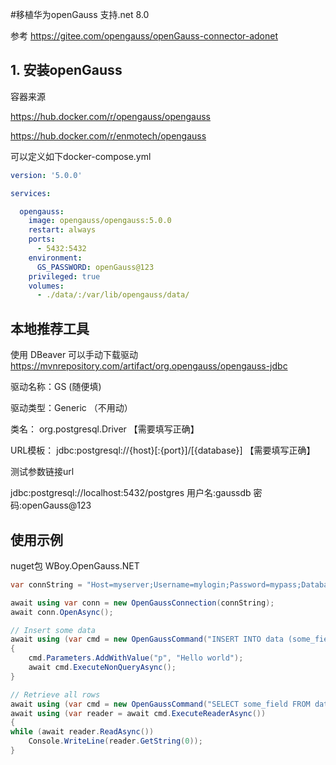 #移植华为openGauss 支持.net 8.0

参考 
https://gitee.com/opengauss/openGauss-connector-adonet

## 1. 安装openGauss

容器来源

https://hub.docker.com/r/opengauss/opengauss

https://hub.docker.com/r/enmotech/opengauss

可以定义如下docker-compose.yml
```yaml
version: '5.0.0'

services:

  opengauss:
    image: opengauss/opengauss:5.0.0
    restart: always
    ports:
      - 5432:5432
    environment:
      GS_PASSWORD: openGauss@123
    privileged: true
    volumes:
      - ./data/:/var/lib/opengauss/data/

```

## 本地推荐工具 
使用 DBeaver 可以手动下载驱动 
https://mvnrepository.com/artifact/org.opengauss/opengauss-jdbc

驱动名称：GS (随便填)

驱动类型：Generic （不用动）

类名： org.postgresql.Driver 【需要填写正确】

URL模板： jdbc:postgresql://{host}[:{port}]/[{database}]  【需要填写正确】

测试参数链接url

jdbc:postgresql://localhost:5432/postgres
用户名:gaussdb
密码:openGauss@123

## 使用示例

nuget包 WBoy.OpenGauss.NET

```csharp
var connString = "Host=myserver;Username=mylogin;Password=mypass;Database=mydatabase";

await using var conn = new OpenGaussConnection(connString);
await conn.OpenAsync();

// Insert some data
await using (var cmd = new OpenGaussCommand("INSERT INTO data (some_field) VALUES (@p)", conn))
{
    cmd.Parameters.AddWithValue("p", "Hello world");
    await cmd.ExecuteNonQueryAsync();
}

// Retrieve all rows
await using (var cmd = new OpenGaussCommand("SELECT some_field FROM data", conn))
await using (var reader = await cmd.ExecuteReaderAsync())
{
while (await reader.ReadAsync())
    Console.WriteLine(reader.GetString(0));
}
```
